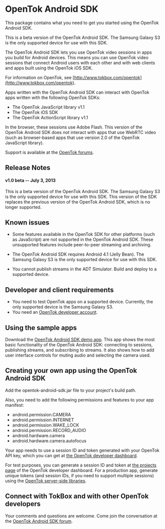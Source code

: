 OpenTok Android SDK
===================

This package contains what you need to get you started using the OpenTok Android SDK.

This is a beta version of the OpenTok Android SDK. The Samsung Galaxy S3 is the only supported device for use with this SDK.

The OpenTok Android SDK lets you use OpenTok video sessions in apps you build for Android devices.
This means you can use OpenTok video sessions that connect Android users with each other and with web clients and apps built using
the OpenTok iOS SDK.

For information on OpenTok, see [http://www.tokbox.com/opentok](http://www.tokbox.com/opentok).

Apps written with the OpenTok Android SDK can interact with OpenTok apps written with the following OpenTok SDKs:

* The OpenTok JavaScript library v1.1
* The OpenTok iOS SDK
* The OpenTok ActionScript library v1.1

In the browser, these sessions use Adobe Flash. This version of the OpenTok Android SDK does *not* interact with apps that use
WebRTC video (such as browser-based apps that use version 2.0 of the OpenTok JavaScript library).

Support is available at the [OpenTok forums](http://www.tokbox.com/forums/android).

Release Notes
-------------

#### v1.0 beta -- July 3, 2013

This is a beta version of the OpenTok Android SDK. The Samsung Galaxy S3 is the only supported device for use with this SDK.
This version of the SDK replaces the previous version of the OpenTok Android SDK, which is no longer supported.
  
Known issues
------------

* Some features available in the OpenTok SDK for other platforms (such as JavaScript) are not supported in the OpenTok Android SDK. These unsupported features include peer-to-peer streaming and archiving.

* The OpenTok Android SDK requires Android 4.1 (Jelly Bean). The Samsung Galaxy S3 is the only supported device for use with this SDK.

* You cannot publish streams in the ADT Simulator. Build and deploy to a supported device.

Developer and client requirements
---------------------------------

* You need to test OpenTok apps on a supported device. Currently, the only supported device is the Samsung Galaxy S3.
* You need an [OpenTok developer account](https://dashboard.tokbox.com/). 

Using the sample apps
---------------------

Download the [OpenTok Android SDK demo app](https://github.com/opentok/opentok-android-sdk-demo). This app shows the most basic
functionality of the OpenTok Android SDK: connecting to sessions, publishing streams, and subscribing to streams. It also shows
how to add user interface controls for muting audio and selecting the camera used.

Creating your own app using the OpenTok Android SDK
---------------------------------------------------

Add the opentok-android-sdk.jar file to your project's build path.

Also, you need to add the following permissions and features to your app manifest:

* android.permission.CAMERA
* android.permission.INTERNET
* android.permission.WAKE_LOCK
* android.permission.RECORD_AUDIO
* android.hardware.camera
* android.hardware.camera.autofocus

Your app needs to use a session ID and token generated with your OpenTok API key, which you can get at
[the OpenTok developer dashboard](https://dashboard.tokbox.com).

For test purposes, you can generate a session ID and token at [the projects page](https://dashboard.tokbox.com/projects)
of the OpenTok developer dashboard. For a production app, generate unique tokens (and session IDs, if you need to support
multiple sessions) using the [OpenTok server-side libraries](http://www.tokbox.com/opentok/docs/server/server_side_libraries.html).

Connect with TokBox and with other OpenTok developers
-----------------------------------------------------

Your comments and questions are welcome. Come join the conversation at the
[OpenTok Android SDK forum](http://www.tokbox.com/forums/android).
